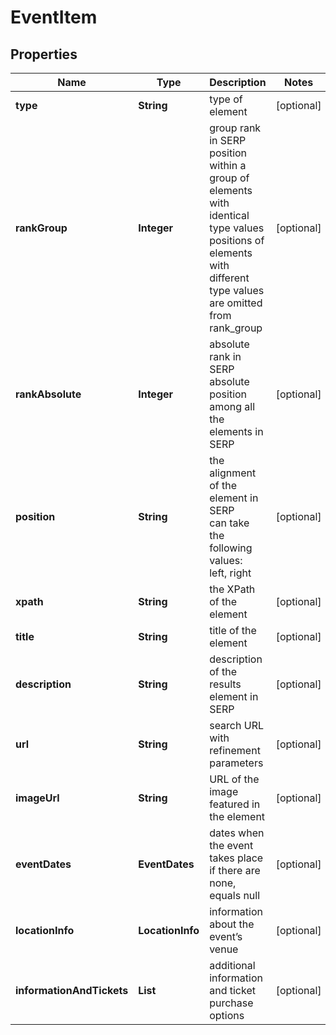 # EventItem


## Properties

| Name | Type | Description | Notes |
|------------ | ------------- | ------------- | -------------|
**type** | **String** | type of element |[optional]|
**rankGroup** | **Integer** | group rank in SERP<br>position within a group of elements with identical type values<br>positions of elements with different type values are omitted from rank_group |[optional]|
**rankAbsolute** | **Integer** | absolute rank in SERP<br>absolute position among all the elements in SERP |[optional]|
**position** | **String** | the alignment of the element in SERP<br>can take the following values:<br>left, right |[optional]|
**xpath** | **String** | the XPath of the element |[optional]|
**title** | **String** | title of the element |[optional]|
**description** | **String** | description of the results element in SERP |[optional]|
**url** | **String** | search URL with refinement parameters |[optional]|
**imageUrl** | **String** | URL of the image featured in the element |[optional]|
**eventDates** | **EventDates** | dates when the event takes place<br>if there are none, equals null |[optional]|
**locationInfo** | **LocationInfo** | information about the event’s venue |[optional]|
**informationAndTickets** | **List<AiModeLinkElementInfo>** | additional information and ticket purchase options |[optional]|